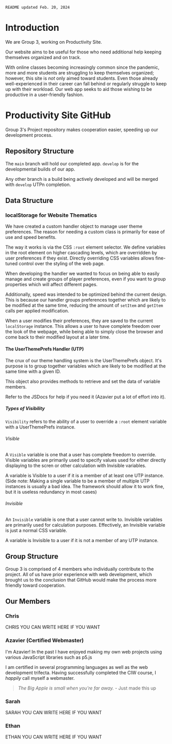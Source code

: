 `README updated Feb. 20, 2024`
# Introduction
We are Group 3, working on Productivity Site.

Our website aims to be useful for those who need additional help keeping themselves organized and on track. 

With online classes becoming increasingly common since the pandemic, more and more students are struggling to keep themselves organized; however, this site is _not_ only aimed toward students. Even those already well-experienced in their career can fall behind or regularly struggle to keep up with their workload. 
Our web app seeks to aid those wishing to be productive in a user-friendly fashion.

# Productivity Site GitHub
Group 3's Project repository makes cooperation easier, speeding up our development process.

## Repository Structure
The `main` branch will hold our completed app. 
`develop` is for the developmental builds of our app.

Any other branch is a build being actively developed and will be merged with `develop` UTPn completion.

## Data Structure
### localStorage for Website Thematics
We have created a custom handler object to manage user theme preferences.
The reason for needing a custom class is primarily for ease of use and speed benefits.

The way it works is via the CSS `:root` element selector.
We define variables in the root element on higher cascading levels, which are overridden by user preferences if they exist.
Directly overriding CSS variables allows fine-tuned control over the styling of the web page.

When developing the handler we wanted to focus on being able to easily manage and create groups of player preferences, even if you want to group properties which will affect different pages.

Additionally, speed was intended to be optimized behind the current design.
This is because our handler groups preferences together which are likely to be modified at the same time, reducing the amount of `setItem` and `getItem` calls per applied modification.

When a user modifies their preferences, they are saved to the current `localStorage` instance.
This allows a user to have complete freedom over the look of the webpage, while being able to simply close the browser and come back to their modified layout at a later time.

#### The UserThemePrefs Handler (UTP)
The crux of our theme handling system is the UserThemePrefs object.
It's purpose is to group together variables which are likely to be modified at the same time with a given ID.

This object also provides methods to retrieve and set the data of variable members.

Refer to the JSDocs for help if you need it (Azavier put a lot of effort into it).

##### Types of Visibility
`Visibility` refers to the ability of a user to override a `:root` element variable with a UserThemePrefs instance.

###### Visible
A `Visible` variable is one that a user has complete freedom to override. Visible variables are primarily used to specify values used for either directly displaying to the scren or other calculation with Invisible variables.

A variable is Visible to a user if it is a member of at least one UTP instance.
(Side note: Making a single variable to be a member of multiple UTP instances is usually a bad idea.
            The framework should allow it to work fine, but it is useless redundancy in most cases)

###### Invisible
An `Invisible` variable is one that a user cannot write to. Invisible variables are primarily used for
calculation purposes. 
Effectively, an Invisible variable is just a normal CSS variable.

A variable is Invisible to a user if it is not a member of any UTP instance.

## Group Structure
Group 3 is comprised of 4 members who individually contribute to the project. All of us have prior experience with web development, which brought us to the conclusion that GitHub would make the process more friendly toward cooperation.

## Our Members
### Chris
CHRIS YOU CAN WRITE HERE IF YOU WANT

### Azavier (Certified Webmaster)
I'm Azavier! In the past I have enjoyed making my own web projects using various JavaScript libraries such as p5.js

I am certified in several programming languages as well as the web development trifecta. Having successfully completed the CIW course, I _happily_ call myself a webmaster.
>_The Big Apple is small when you're far away._ - Just made this up

### Sarah
SARAH YOU CAN WRITE HERE IF YOU WANT

### Ethan
ETHAN YOU CAN WRITE HERE IF YOU WANT
